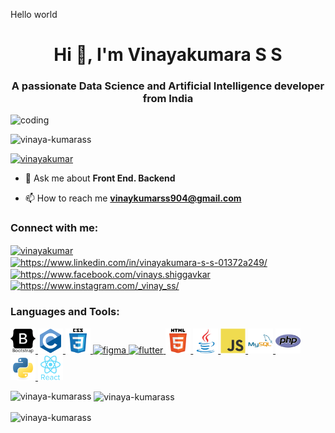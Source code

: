 <p>Hello world</p>
<h1 align="center">Hi 👋, I'm Vinayakumara S S</h1>
<h3 align="center">A passionate Data Science and Artificial Intelligence developer from India</h3>
<img align-"right" alt="coding" width="400" src="https://cdn.dribbble.com/users/1162077/screenshots/3848914/programmer.gif">
<p align="left"> <img src="https://komarev.com/ghpvc/?username=vinaya-kumarass&label=Profile%20views&color=0e75b6&style=flat" alt="vinaya-kumarass" /> </p>

<p align="left"> <a href="https://twitter.com/vinayakumar" target="blank"><img src="https://img.shields.io/twitter/follow/vinayakumar?logo=twitter&style=for-the-badge" alt="vinayakumar" /></a> </p>

- 💬 Ask me about **Front End. Backend**

- 📫 How to reach me **vinaykumarss904@gmail.com**

<h3 align="left">Connect with me:</h3>
<p align="left">
<a href="https://twitter.com/vinayakumar" target="blank"><img align="center" src="https://raw.githubusercontent.com/rahuldkjain/github-profile-readme-generator/master/src/images/icons/Social/twitter.svg" alt="vinayakumar" height="30" width="40" /></a>
<a href="https://linkedin.com/in/https://www.linkedin.com/in/vinayakumara-s-s-01372a249/" target="blank"><img align="center" src="https://raw.githubusercontent.com/rahuldkjain/github-profile-readme-generator/master/src/images/icons/Social/linked-in-alt.svg" alt="https://www.linkedin.com/in/vinayakumara-s-s-01372a249/" height="30" width="40" /></a>
<a href="https://fb.com/https://www.facebook.com/vinays.shiggavkar" target="blank"><img align="center" src="https://raw.githubusercontent.com/rahuldkjain/github-profile-readme-generator/master/src/images/icons/Social/facebook.svg" alt="https://www.facebook.com/vinays.shiggavkar" height="30" width="40" /></a>
<a href="https://instagram.com/https://www.instagram.com/_vinay_ss/" target="blank"><img align="center" src="https://raw.githubusercontent.com/rahuldkjain/github-profile-readme-generator/master/src/images/icons/Social/instagram.svg" alt="https://www.instagram.com/_vinay_ss/" height="30" width="40" /></a>
</p>

<h3 align="left">Languages and Tools:</h3>
<p align="left"> <a href="https://getbootstrap.com" target="_blank" rel="noreferrer"> <img src="https://raw.githubusercontent.com/devicons/devicon/master/icons/bootstrap/bootstrap-plain-wordmark.svg" alt="bootstrap" width="40" height="40"/> </a> <a href="https://www.cprogramming.com/" target="_blank" rel="noreferrer"> <img src="https://raw.githubusercontent.com/devicons/devicon/master/icons/c/c-original.svg" alt="c" width="40" height="40"/> </a> <a href="https://www.w3schools.com/css/" target="_blank" rel="noreferrer"> <img src="https://raw.githubusercontent.com/devicons/devicon/master/icons/css3/css3-original-wordmark.svg" alt="css3" width="40" height="40"/> </a> <a href="https://www.figma.com/" target="_blank" rel="noreferrer"> <img src="https://www.vectorlogo.zone/logos/figma/figma-icon.svg" alt="figma" width="40" height="40"/> </a> <a href="https://flutter.dev" target="_blank" rel="noreferrer"> <img src="https://www.vectorlogo.zone/logos/flutterio/flutterio-icon.svg" alt="flutter" width="40" height="40"/> </a> <a href="https://www.w3.org/html/" target="_blank" rel="noreferrer"> <img src="https://raw.githubusercontent.com/devicons/devicon/master/icons/html5/html5-original-wordmark.svg" alt="html5" width="40" height="40"/> </a> <a href="https://www.java.com" target="_blank" rel="noreferrer"> <img src="https://raw.githubusercontent.com/devicons/devicon/master/icons/java/java-original.svg" alt="java" width="40" height="40"/> </a> <a href="https://developer.mozilla.org/en-US/docs/Web/JavaScript" target="_blank" rel="noreferrer"> <img src="https://raw.githubusercontent.com/devicons/devicon/master/icons/javascript/javascript-original.svg" alt="javascript" width="40" height="40"/> </a> <a href="https://www.mysql.com/" target="_blank" rel="noreferrer"> <img src="https://raw.githubusercontent.com/devicons/devicon/master/icons/mysql/mysql-original-wordmark.svg" alt="mysql" width="40" height="40"/> </a> <a href="https://www.php.net" target="_blank" rel="noreferrer"> <img src="https://raw.githubusercontent.com/devicons/devicon/master/icons/php/php-original.svg" alt="php" width="40" height="40"/> </a> <a href="https://www.python.org" target="_blank" rel="noreferrer"> <img src="https://raw.githubusercontent.com/devicons/devicon/master/icons/python/python-original.svg" alt="python" width="40" height="40"/> </a> <a href="https://reactjs.org/" target="_blank" rel="noreferrer"> <img src="https://raw.githubusercontent.com/devicons/devicon/master/icons/react/react-original-wordmark.svg" alt="react" width="40" height="40"/> </a> </p>

<p><img align="left" src="https://github-readme-stats.vercel.app/api/top-langs?username=vinaya-kumarass&show_icons=true&locale=en&layout=compact" alt="vinaya-kumarass" /></p>

<p>&nbsp;<img align="center" src="https://github-readme-stats.vercel.app/api?username=vinaya-kumarass&show_icons=true&locale=en" alt="vinaya-kumarass" /></p>

<p><img align="center" src="https://github-readme-streak-stats.herokuapp.com/?user=vinaya-kumarass&" alt="vinaya-kumarass" /></p>
